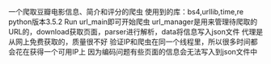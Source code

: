 一个爬取豆瓣电影信息、简介和评分的爬虫
使用到的库：bs4,urllib,time,re
python版本3.5.2
Run url_main即可开始爬虫
url_manager是用来管理待爬取的URL的，download获取页面，parser进行解析，data将信息写入json文件
代理是从网上免费获取的，质量很不好
验证IP和爬虫在同一个线程里，所以很多时间都会花在获得一个可用IP上
因为编码问题有些页面的信息会无法写入到json文件中
